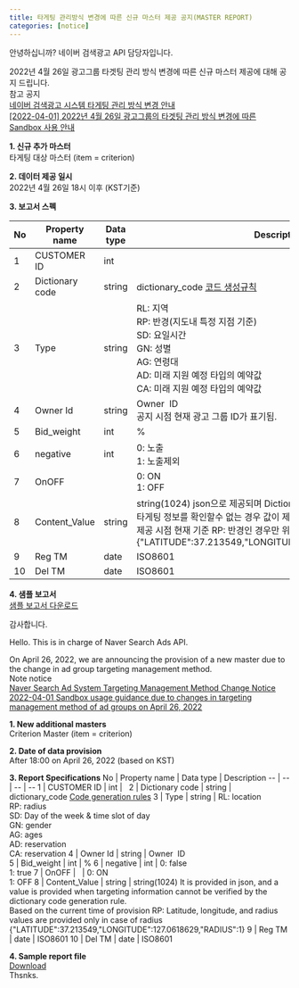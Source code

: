 ```yaml
---
title: 타게팅 관리방식 변경에 따른 신규 마스터 제공 공지(MASTER REPORT) 
categories: [notice]
---
```


안녕하십니까? 네이버 검색광고 API 담당자입니다.

2022년 4월 26일 광고그룹 타겟팅 관리 방식 변경에 따른 신규 마스터 제공에 대해 공지 드립니다. <br>
참고 공지 <br>
[네이버 검색광고 시스템 타게팅 관리 방식 변경 안내](https://saedu.naver.com/notice/view.naver?notiSeq=3896)<br>
[[2022-04-01] 2022년 4월 26일 광고그룹의 타겟팅 관리 방식 변경에 따른 Sandbox 사용 안내](http://naver.github.io/searchad-apidoc/#/notice)
    
**1. 신규 추가 마스터** <br>
   타게팅 대상 마스터 (item = criterion) 
     
**2. 데이터 제공 일시** <br>
    2022년 4월 26일 18시 이후 (KST기준)
  
**3. 보고서 스펙** <br>

No | Property name | Data type | Description
-- | -- | -- | --
1 | CUSTOMER ID | int |  
2 | Dictionary code | string | dictionary_code [코드 생성규칙](https://github.com/naver/searchad-apidoc/blob/gh-pages/_posts/2022-04-26-release-note.md)
3 | Type | string | RL: 지역<br>RP: 반경(지도내 특정 지점 기준)<br>SD: 요일시간<br>GN: 성별<br>AG: 연령대<br>AD: 미래 지원 예정 타입의 예약값<br>CA: 미래 지원 예정 타입의 예약값
4 | Owner Id | string | Owner  ID<br> 공지 시점 현재 광고 그룹 ID가 표기됨.
5 | Bid_weight | int | %
6 | negative | int | 0: 노출<br>1: 노출제외
7 | OnOFF |   | 0: ON<br>1: OFF
8 | Content_Value | string | string(1024)  json으로 제공되며 Dictionary code 생성 규칙으로<br> 타게팅 정보를 확인할수 없는 경우 값이 제공됨.<br> 제공 시점 현재 기준 RP: 반경인 경우만 위도, 경도, 반경 값이 제공됨 <br>{"LATITUDE":37.213549,"LONGITUDE":127.0618629,"RADIUS":1}
9 | Reg TM | date | ISO8601
10 | Del TM | date | ISO8601

**4. 샘플 보고서**<br>
    [샘플 보고서 다운로드](https://github.com/naver/searchad-apidoc/issues/581)<br>
	
감사합니다.

Hello. This is in charge of Naver Search Ads API.

On April 26, 2022, we are announcing the provision of a new master due to the change in ad group targeting management method.<br>
Note notice<br>
[Naver Search Ad System Targeting Management Method Change Notice](https://saedu.naver.com/notice/view.naver?notiSeq=3896)<br>
[2022-04-01 Sandbox usage guidance due to changes in targeting management method of ad groups on April 26, 2022](http://naver.github.io/searchad-apidoc/#/notice)


**1. New additional masters**<br>
   Criterion Master (item = criterion)
     
**2. Date of data provision**<br>
    After 18:00 on April 26, 2022 (based on KST)
  
**3. Report Specifications**
No | Property name | Data type | Description
-- | -- | -- | --
1 | CUSTOMER ID | int |  
2 | Dictionary code | string | dictionary_code [Code generation rules](https://github.com/naver/searchad-apidoc/blob/gh-pages/_posts/2022-04-26-release-note.md)
3 | Type | string | RL: location<br>RP: radius<br>SD: Day of the week & time slot of day<br>GN: gender<br>AG: ages<br>AD: reservation <br>CA: reservation
4 | Owner Id | string | Owner  ID<br>
5 | Bid_weight | int | %
6 | negative | int | 0: false<br>1: true
7 | OnOFF |   | 0: ON<br>1: OFF
8 | Content_Value | string | string(1024)  It is provided in json, and a value is provided when targeting information cannot be verified by the dictionary code generation rule.<br> Based on the current time of provision RP: Latitude, longitude, and radius values ​​are provided only in case of radius <br>{"LATITUDE":37.213549,"LONGITUDE":127.0618629,"RADIUS":1}
9 | Reg TM | date | ISO8601
10 | Del TM | date | ISO8601

**4. Sample report file**<br>
    [Download](https://github.com/naver/searchad-apidoc/issues/581)<br>
Thsnks.

